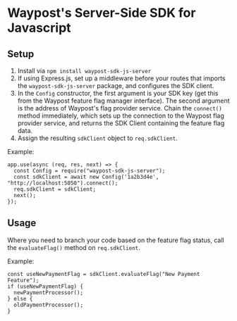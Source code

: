 # Waypost's Server-Side SDK for Javascript
## Setup
1. Install via `npm install waypost-sdk-js-server`
2. If using Express.js, set up a middleware before your routes that imports the `waypost-sdk-js-server` package, and configures the SDK client.
3. In the `Config` constructor, the first argument is your SDK key (get this from the Waypost feature flag manager interface). The second argument is the address of Waypost's flag provider service.
Chain the `connect()` method immediately, which sets up the connection to the Waypost flag provider service, and returns the SDK Client containing the feature flag data.
4. Assign the resulting `sdkClient` object to `req.sdkClient`.

Example:
```
app.use(async (req, res, next) => {
  const Config = require("waypost-sdk-js-server");
  const sdkClient = await new Config('1a2b3d4e', "http://localhost:5050").connect();
  req.sdkClient = sdkClient;
  next();
});
```
## Usage
Where you need to branch your code based on the feature flag status, call the `evaluateFlag()` method on `req.sdkClient`.

Example:
```
const useNewPaymentFlag = sdkClient.evaluateFlag("New Payment Feature");
if (useNewPaymentFlag) {
  newPaymentProcessor();
} else {
  oldPaymentProcessor();
}
```